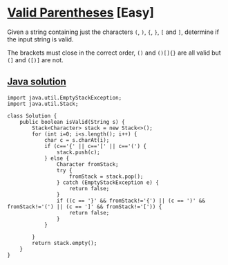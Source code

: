 # [Valid Parentheses](https://leetcode.com/problems/valid-parentheses/description/) [Easy]

Given a string containing just the characters `(`, `)`, `{`, `}`, `[` and `]`, determine if the input string is valid.

The brackets must close in the correct order, `()` and `()[]{}` are all valid but `(]` and `([)]` are not.

## [Java solution](https://leetcode.com/submissions/detail/134598500/)
```
import java.util.EmptyStackException;
import java.util.Stack;

class Solution {
    public boolean isValid(String s) {
        Stack<Character> stack = new Stack<>();
        for (int i=0; i<s.length(); i++) {
            char c = s.charAt(i);
            if (c=='{' || c=='[' || c=='(') {
                stack.push(c);
            } else {
                Character fromStack;
                try {
                    fromStack = stack.pop();
                } catch (EmptyStackException e) {
                    return false;
                }
                if ((c == '}' && fromStack!='{') || (c == ')' && fromStack!='(') || (c == ']' && fromStack!='[')) {
                    return false;
                }
            }

        }
        return stack.empty();
    }
}
```
